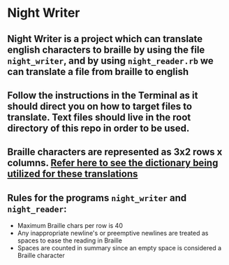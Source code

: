# Night Writer

## Night Writer is a project which can translate english characters to braille by using the file `night_writer`, and by using `night_reader.rb` we can translate a file from braille to english

## Follow the instructions in the Terminal as it should direct you on how to target files to translate. Text files should live in the root directory of this repo in order to be used.

## Braille characters are represented as 3x2 rows x columns. [Refer here to see the dictionary being utilized for these translations](https://braillebug.org/braille_print.asp)

## Rules for the programs `night_writer` and `night_reader`:
  - Maximum Braille chars per row is 40
  - Any inappropriate newline's or preemptive newlines are treated as spaces to ease the reading in Braille
  - Spaces are counted in summary since an empty space is considered a Braille character
